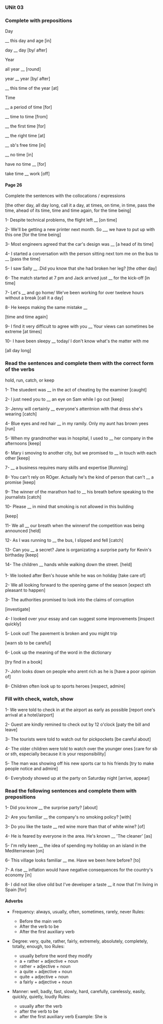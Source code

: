 ### UNit 03

### Complete with prepositions

Day

__ this day and age
[in]

day __ day
[by/ after]

Year

all year __
[round]

year __ year
[by/ after]

__ this time of the year
[at]

Time

__ a period of time
[for]

__ time to time
[from]

__ the first time
[for]

__ the right time
[at]

__ sb's free time
[in]

__ no time
[in]

have no time __ 
[for]

take time __ work
[off]


#### Page 26

Complete the sentences with the collocations / expressions

[the other day, all day long, call it a day, at times, on time,
in time, pass the time, ahead of its time, time and time again, for the time being]

1- Despite technical problems, the flight left __ 
[on time]

2- We'll be getting a new printer next month. So __, we have to put up with this one
[for the time being]

3- Most engineers agreed that the car's design was __
[a head of its time]

4- I started a conversation with the person sitting next tom me on the bus to __ 
[pass the time]

5- I saw Sally __ .Did you know that she had broken her leg?
[the other day]

6- The match started at 7 pm and Jack arrived just __ for the kick-off
[in time]

7- Let's __ and go home/ We've been working for over tweleve hours without a break
[call it a day]

8- He keeps making the same mistake __

[time and time again]

9- I find it very difficult to agree with you __ Your views can sometimes be extreme
[at times]

10- I have been sleepy __ today/ I don't know what's the matter with me

[all day long]


### Read the sentences and complete them with the correct form of the verbs
hold, run, catch, or keep

1- The stuedent was __ in the act of cheating by the examiner
[caught]

2- I just need you to __ an eye on Sam while I go out
[keep]

3- Jenny will certainly __ everyone's attentnion with that dress she's wearing
[catch]

4- Blue eyes and red hair __ in my ramily. Only my aunt has brown yees
[run]

5- When my grandmother was in hospital, I used to __ her company in the afternoons
[keep]

6- Mary i smoving to another city, but we promised to __ in touch with each other
[keep]

7- __ a business requires many skills and expertise
[Running]

8- You can't rely on ROger. Actually he's the kind of person that can't __
a promise 
[keep]

9- The winner of the marathon had to __ his breath before speaking to the journalists
[catch]

10- Please __ in mind that smoking is not allowed in this building

[keep]

11- We all __ our breath when the winnerof the competition was being announced
[held]

12- As I was running to __ the bus, I slipped and fell
[catch]

13- Can you __ a secret?  Jane is organizating a surprise party for Kevin's birthaday
[keep]

14- The children __ hands while walking down the street.
[held]


#### 

1- We looked after Ben's house while he was on holiday
[take care of]

2- We all looking forward to the opening game of the season
[expect sth pleasant to happen]

3- The authorities promised to look into the claims of corruption

[investigate]

4- I looked over your essay and can suggest some improvements
[inspect quickly]

5- Look out! The pavement is broken and you might trip

[warn sb to be careful]

6- Look up the meaning of the word in the dictionary

[try find in a book]

7- John looks down on people who arent rich as he is
[have a poor opinion of]

8- Children often look up to sports heroes
[respect, admire]

### Fill with check, watch, show

1- We were told to check in at the airport as early as possible
[report one's arrival at a hotel/airport]

2- Guest are kindly remined to check out by 12 o'clock
[paty the bill and leave]

3- The tourists were told to watch out for pickpockets
[be careful about]

4- The older children were told to watch over the younger ones
[care for sb or sth, especially because it is your responsibility]

5- The man was showing off his new sports car to his friends
[try to make people notice and admire]

6- Everybody showed up at the party on Saturday night
[arrive, appear]


### Read the following sentences and complete them with prepositions

1- Did you know __ the surprise party?
[about]

2- Are you familiar __ the company's no smoking policy?
[with]

3- Do you like the taste __ red wine more than that of white wine?
[of]

4- He is feared by everyone in the area. He's known __ 'The cleaner'
[as]

5- I'm relly keen __ the idea of spending my holiday on an island in the Mediterranean
[on]

6- This village looks familiar __ me. Have we been here before?
[to]

7- A rise __ inflation would have negative consequences for the country's economy
[in]

8- I did not like olive oild but I've developer a taste __ it now 
that I'm living in Spain
[for]


#### Adverbs

- Frequency: always, usually, often, sometimes, rarely, never
 Rules: 
  - Before the main verb
  - After the verb to be
  - After the first auxiliary verb


- Degree: very, quite, rather, fairly, extremely, absolutely, completely, totally, enough, too
  Rules:
  - usually before the word they modify
  - a + rather + adjective + noun
  - rather + adjective + noun
  - a quite + adjective + noun
  - quite + adjective + noun
  - a fairly + adjective + noun

- Manner: well, badly, fast, slowly, hard, carefully, carelessly, easily, quickly, quietly, loudly
  Rules:
  - usually after the verb
  - after the verb to be
  - after the first auxiliary verb
  Example: She is 

